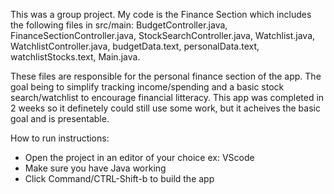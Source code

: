 This was a group project. My code is the Finance Section which includes the following files in src/main:
BudgetController.java, 
FinanceSectionController.java, 
StockSearchController.java, 
Watchlist.java, 
WatchlistController.java, 
budgetData.text, 
personalData.text, 
watchlistStocks.text, 
Main.java. 


These files are responsible for the personal finance section of the app. 
The goal being to simplify tracking income/spending and a basic stock search/watchlist to encourage financial litteracy. 
This app was completed in 2 weeks so it definetely could still use some work, but it acheives the basic goal and is presentable. 

How to run instructions:
- Open the project in an editor of your choice ex: VScode
- Make sure you have Java working
- Click Command/CTRL-Shift-b to build the app
